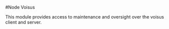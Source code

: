 #Node Voisus

This module provides access to maintenance and oversight over the voisus client and server. 

